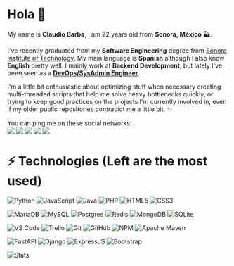 # Hola 👋

My name is __Claudio Barba__, I am 22 years old from __Sonora, México__ 🏜.  

I've recently graduated from my __Software Engineering__ degree from [Sonora Institute of Technology](https://www.itson.mx/). My main language is __Spanish__ although I also know __English__ pretty well. I mainly work at __Backend Development__, but lately I've been seen as a __[DevOps/SysAdmin Engineer](https://devops.stackexchange.com/a/160)__.  

I'm a little bit enthusiastic about optimizing stuff when necessary creating multi-threaded scripts that help me solve heavy bottlenecks quickly, or trying to keep good practices on the projects I'm currently involved in, even if my older public repositories contradict me a little bit. ✨

You can ping me on these social networks:  
[![](https://img.shields.io/badge/-@ClauditoBo-ff69b4?style=flat-square&logo=instagram&logoColor=white)](https://instagram.com/clauditobo)
[![](https://img.shields.io/badge/-@ClauditoBo-1DA1F2?style=flat-square&logo=twitter&logoColor=ffffff)](https://twitter.com/clauditobo)
[![](https://img.shields.io/badge/-Kledioz6723-7289da?style=flat-square&logo=Discord&logoColor=white)](https://discordapp.com/users/268557885980672001)
[![](https://img.shields.io/badge/-Claudio_Bo-blue?style=flat-square&logo=Linkedin&logoColor=white)](https://www.linkedin.com/in/claudio-bo/)
[![](https://img.shields.io/badge/-claudiobo1122@gmail.com-red?style=flat-square&logo=gmail&logoColor=white)](mailto:claudiobo1122@gmail.com)

# ⚡ Technologies (Left are the most used)
<!-- DevOps:
![Ubuntu](https://img.shields.io/badge/Ubuntu-E95420?style=flat-square&logo=ubuntu&logoColor=white)
![Bitvise SSH](https://img.shields.io/badge/Bitvise_SSH_Client-2185D0?style=flat-square&logo=google-cloud&logoColor=white)
![Apache2](https://img.shields.io/badge/Apache2-D42029?style=flat-square&logo=apache&logoColor=white)
![NodeJS](https://img.shields.io/badge/NodeJS-6DA55F?style=flat-square&logo=node.js&logoColor=white)
![Oracle](https://img.shields.io/badge/Oracle_Cloud-F80000?style=flat-square&logo=oracle&logoColor=white)
![OVH](https://img.shields.io/badge/OVH-123F6D?style=flat-square&logo=ovh&logoColor=#123F6D)
![Docker](https://img.shields.io/badge/Docker-0db7ed?style=flat-square&logo=docker&logoColor=white)  
<!-- Languages: -->
![Python](https://img.shields.io/badge/-Python-3670A0?style=flat-square&logo=python&logoColor=white)
![JavaScript](https://img.shields.io/badge/-JavaScript-F7DF1C?style=flat-square&logo=javascript&logoColor=black&color=F7DF1C)
![Java](https://img.shields.io/badge/-Java-ED2025?style=flat-square&logo=ORACLE&logoColor=white&color=ED2025)
![PHP](https://img.shields.io/badge/PHP-777BB4?style=flat-square&logo=php&logoColor=white)
![HTML5](https://img.shields.io/badge/-HTML5-E44D27?style=flat-square&logo=html5&logoColor=ffffff)
![CSS3](https://img.shields.io/badge/-CSS3-1572B6?style=flat-square&logo=css3)  
<!-- Databases: -->
![MariaDB](https://img.shields.io/badge/MariaDB-003545?style=flat-square&logo=mariadb&logoColor=white)
![MySQL](https://img.shields.io/badge/MySQL-00f?style=flat-square&logo=mysql&logoColor=white)
![Postgres](https://img.shields.io/badge/Postgres-316192?style=flat-square&logo=postgresql&logoColor=white)
![Redis](https://img.shields.io/badge/Redis-DD0031?style=flat-square&logo=redis&logoColor=white)
![MongoDB](https://img.shields.io/badge/MongoDB-4ea94b?style=flat-square&logo=mongodb&logoColor=white)
![SQLite](https://img.shields.io/badge/SQLite-07405e?style=flat-square&logo=sqlite&logoColor=white)  
<!-- Tools: -->
![VS Code](https://img.shields.io/badge/-VSCode-007ACC?style=flat-square&logo=visual-studio-code)
![Trello](https://img.shields.io/badge/Trello-026AA7?style=flat-square&logo=Trello&logoColor=white)
![Git](https://img.shields.io/badge/-Git-F05032?style=flat-square&logo=git&logoColor=ffffff)
![GitHub](https://img.shields.io/badge/GitHub-121011?style=flat-square&logo=github&logoColor=white)
![NPM](https://img.shields.io/badge/NPM-%23000000.svg?style=flat-square&logo=npm&logoColor=white)
![Apache Maven](https://img.shields.io/badge/Apache%20Maven-C71A36?style=flat-square&logo=Apache%20Maven&logoColor=white)  
<!-- Frameworks: -->
![FastAPI](https://img.shields.io/badge/FastAPI-005571?style=flat-square&logo=fastapi)
![Django](https://img.shields.io/badge/Django-092E20?style=flat-square&logo=django&logoColor=white)
![ExpressJS](https://img.shields.io/badge/ExpressJS-404d59?style=flat-square&logo=express&logoColor=61DAFB)
![Bootstrap](https://img.shields.io/badge/Bootstrap-563D7C?style=flat-square&logo=bootstrap&logoColor=white)

![Stats](https://github-readme-stats.vercel.app/api?username=claudiobo&count_private=true&show_icons=true&include_all_commits=true&theme=dark)
